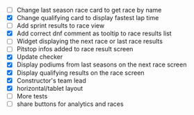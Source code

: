- [ ] Change last season race card to get race by name
- [x] Change qualifying card to display fastest lap time
- [ ] Add sprint results to race view
- [x] Add correct dnf comment as tooltip to race results list
- [ ] Widget displaying the next race or last race results
- [ ] Pitstop infos added to race result screen
- [x] Update checker
- [x] Display podiums from last seasons on the next race screen
- [x] Display qualifying results on the race screen
- [x] Constructor's team lead
- [x] horizontal/tablet layout
- [ ] More tests
- [ ] share buttons for analytics and races
